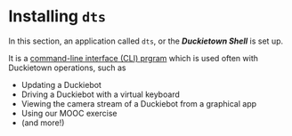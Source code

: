 # Installing `dts`

In this section, an application called `dts`, or the ***Duckietown Shell*** is set up.

It is a [command-line interface (CLI) prgram](https://en.wikipedia.org/wiki/Command-line_interface) which is used often with Duckietown operations, such as
* Updating a Duckiebot
* Driving a Duckiebot with a virtual keyboard
* Viewing the camera stream of a Duckiebot from a graphical app
* Using our MOOC exercise
* (and more!)

